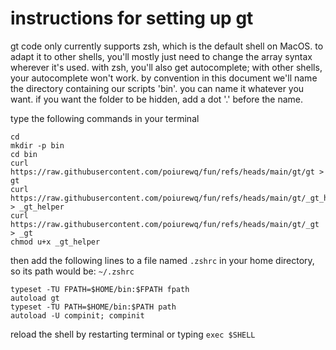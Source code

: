 # instructions for setting up gt

gt code only currently supports zsh, which is the default shell on MacOS. to adapt it to other shells, you'll mostly just need to change the array syntax wherever it's used. with zsh, you'll also get autocomplete; with other shells, your autocomplete won't work. by convention in this document we'll name the directory containing our scripts 'bin'. you can name it whatever you want. if you want the folder to be hidden, add a dot '.' before the name.

type the following commands in your terminal

```
cd
mkdir -p bin
cd bin
curl https://raw.githubusercontent.com/poiurewq/fun/refs/heads/main/gt/gt > gt
curl https://raw.githubusercontent.com/poiurewq/fun/refs/heads/main/gt/_gt_helper > _gt_helper
curl https://raw.githubusercontent.com/poiurewq/fun/refs/heads/main/gt/_gt > _gt
chmod u+x _gt_helper
```

then add the following lines to a file named `.zshrc` in your home directory, so its path would be: `~/.zshrc`

```
typeset -TU FPATH=$HOME/bin:$FPATH fpath
autoload gt
typeset -TU PATH=$HOME/bin:$PATH path
autoload -U compinit; compinit
```

reload the shell by restarting terminal or typing `exec $SHELL`
